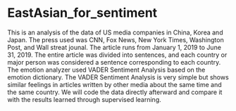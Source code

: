 # EastAsian_for_sentiment

This is an analysis of the data of US media companies in China, Korea and Japan. The press used was CNN, Fox News, New York Times, Washington Post, and Wall streat jounal. The article runs from January 1, 2019 to June 31, 2019.
The entire article was divided into sentences, and each country or major person was considered a sentence corresponding to each country. The emotion analyzer used VADER Sentiment Analysis based on the emotion dictionary.
 The VADER Sentiment Analysis is very simple but shows similar feelings in articles written by other media about the same time and the same country.
We will code the data directly afterward and compare it with the results learned through supervised learning.
